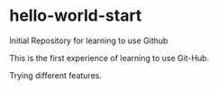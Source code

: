 # hello-world-start
Initial Repository for learning to use Github

This is the first experience of learning to use Git-Hub.

Trying different features.
